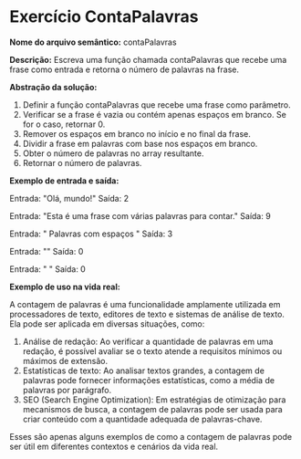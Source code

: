 <h1>Exercício ContaPalavras</h1>

**Nome do arquivo semântico:** contaPalavras

**Descrição:** Escreva uma função chamada contaPalavras que recebe uma frase como entrada e retorna o número de palavras na frase.

**Abstração da solução:**

1. Definir a função contaPalavras que recebe uma frase como parâmetro.
2. Verificar se a frase é vazia ou contém apenas espaços em branco. Se for o caso, retornar 0.
3. Remover os espaços em branco no início e no final da frase.
4. Dividir a frase em palavras com base nos espaços em branco.
5. Obter o número de palavras no array resultante.
6. Retornar o número de palavras.

**Exemplo de entrada e saída:**

Entrada: "Olá, mundo!"
Saída: 2

Entrada: "Esta é uma frase com várias palavras para contar."
Saída: 9

Entrada: "   Palavras com espaços   "
Saída: 3

Entrada: ""
Saída: 0

Entrada: " "
Saída: 0

**Exemplo de uso na vida real:**

A contagem de palavras é uma funcionalidade amplamente utilizada em processadores de texto, editores de texto e sistemas de análise de texto. Ela pode ser aplicada em diversas situações, como:

1. Análise de redação: Ao verificar a quantidade de palavras em uma redação, é possível avaliar se o texto atende a requisitos mínimos ou máximos de extensão.
2. Estatísticas de texto: Ao analisar textos grandes, a contagem de palavras pode fornecer informações estatísticas, como a média de palavras por parágrafo.
3. SEO (Search Engine Optimization): Em estratégias de otimização para mecanismos de busca, a contagem de palavras pode ser usada para criar conteúdo com a quantidade adequada de palavras-chave.

Esses são apenas alguns exemplos de como a contagem de palavras pode ser útil em diferentes contextos e cenários da vida real.
